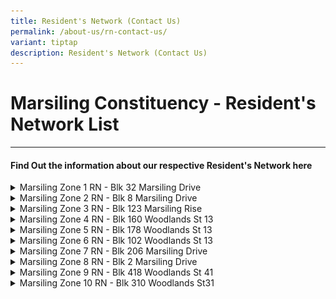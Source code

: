 ```yaml
---
title: Resident's Network (Contact Us)
permalink: /about-us/rn-contact-us/
variant: tiptap
description: Resident's Network (Contact Us)
---
```

<h1>Marsiling Constituency - Resident's Network List</h1>
<hr>
<h4><strong>Find Out the information about our respective Resident's Network here</strong></h4>
<p></p>
<div data-type="detailGroup" class="isomer-accordion isomer-accordion-white">
<details class="isomer-details">
<summary>Marsiling Zone 1 RN - Blk 32 Marsiling Drive</summary>
<div data-type="detailsContent" class="isomer-details-content">
<ol data-tight="true" class="tight">
<li>
<p>Blk 32 Marsiling Drive #01-339 S(730032)</p>
</li>
<li>
<p><strong>Tel: 6368 2532&nbsp;</strong>
</p>
</li>
<li>
<p></p>
<div class="iframe-wrapper">
<iframe allowfullscreen="true" frameborder="0" src="https://www.google.com/maps/embed?pb=!1m18!1m12!1m3!1d7977.142732774448!2d103.76823908933954!3d1.4325097628478192!2m3!1f0!2f0!3f0!3m2!1i1024!2i768!4f13.1!3m3!1m2!1s0x31da12532096fa39%3A0x2398712dd78ed26b!2sMarsiling!5e0!3m2!1sen!2ssg!4v1730288342390!5m2!1sen!2ssg"></iframe>
</div>
</li>
<li>
<p>Images of the RN</p>
<table style="minWidth: 50px">
<colgroup>
<col>
<col>
</colgroup>
<tbody>
<tr>
<td rowspan="1" colspan="1">
<p>Entrance</p>
</td>
<td rowspan="1" colspan="1">
<p></p>
<div class="isomer-image-wrapper">
<img style="width: 100%" height="auto" width="100%" alt="" src="/images/Screenshot_2024_10_30_194629.png">
</div>
</td>
</tr>
<tr>
<td rowspan="1" colspan="1">
<p>Interior</p>
</td>
<td rowspan="1" colspan="1">
<p></p>
</td>
</tr>
</tbody>
</table>
</li>
</ol>
</div>
</details>
<details class="isomer-details">
<summary>Marsiling Zone 2 RN - Blk 8 Marsiling Drive</summary>
<div data-type="detailsContent" class="isomer-details-content">
<ol data-tight="true" class="tight">
<li>
<p>Blk 8 Marsiling Drive #01-18 S(730008)&nbsp;&nbsp;</p>
</li>
<li>
<p><strong>Tel: 6610 6732</strong>&nbsp;</p>
</li>
<li>
<p></p>
<div class="iframe-wrapper">
<iframe style="border:0;" height="300" width="400" allowfullscreen="true" frameborder="0" src="https://www.google.com/maps/embed?pb=!1m18!1m12!1m3!1d3988.5572251818553!2d103.7740905249659!3d1.440610048545823!2m3!1f0!2f0!3f0!3m2!1i1024!2i768!4f13.1!3m3!1m2!1s0x31da130019c1ecb7%3A0x2058fff1b28cecdb!2sMarsiling%20Zone%202%20Residents'%20Network!5e0!3m2!1sen!2ssg!4v1730288975381!5m2!1sen!2ssg"></iframe>
</div>
</li>
<li>
<p>Images of the RN</p>
<table style="minWidth: 50px">
<colgroup>
<col>
<col>
</colgroup>
<tbody>
<tr>
<td rowspan="1" colspan="1">
<p>Entrance</p>
</td>
<td rowspan="1" colspan="1">
<p></p>
<div class="isomer-image-wrapper">
<img style="width: 100%" height="auto" width="100%" alt="" src="/images/marsiling_zone_2_rn.jpg">
</div>
</td>
</tr>
<tr>
<td rowspan="1" colspan="1">
<p>Interior</p>
</td>
<td rowspan="1" colspan="1">
<p></p>
</td>
</tr>
</tbody>
</table>
</li>
</ol>
</div>
</details>
<details class="isomer-details">
<summary>Marsiling Zone 3 RN - Blk 123 Marsiling Rise</summary>
<div data-type="detailsContent" class="isomer-details-content">
<ol data-tight="true" class="tight">
<li>
<p>Blk 123 Marsiling Rise #01-98 S(730123)&nbsp;</p>
</li>
<li>
<p><strong>Tel: 6368 6362</strong>
</p>
</li>
<li>
<p></p>
<div class="iframe-wrapper">
<iframe style="border:0;" height="300" width="400" allowfullscreen="true" frameborder="0" src="https://www.google.com/maps/embed?pb=!1m18!1m12!1m3!1d3988.5597153321114!2d103.77653637583947!3d1.4391869612803634!2m3!1f0!2f0!3f0!3m2!1i1024!2i768!4f13.1!3m3!1m2!1s0x31da13aa6cb1619f%3A0x5c9aa8367339e30c!2sMarsiling%20Zone%203%20Residents'%20Network!5e0!3m2!1sen!2ssg!4v1730360648582!5m2!1sen!2ssg"></iframe>
</div>
</li>
<li>
<p>Images of the RN</p>
<table style="minWidth: 50px">
<colgroup>
<col>
<col>
</colgroup>
<tbody>
<tr>
<td rowspan="1" colspan="1">
<p>Entrance</p>
</td>
<td rowspan="1" colspan="1">
<p></p>
<div class="isomer-image-wrapper">
<img style="width: 100%" height="auto" width="100%" alt="" src="/images/marsiling_zone_3_rn.jpg">
</div>
</td>
</tr>
<tr>
<td rowspan="1" colspan="1">
<p>Interior</p>
</td>
<td rowspan="1" colspan="1">
<p></p>
</td>
</tr>
</tbody>
</table>
</li>
</ol>
</div>
</details>
<details class="isomer-details">
<summary>Marsiling Zone 4 RN - Blk 160 Woodlands St 13</summary>
<div data-type="detailsContent" class="isomer-details-content">
<ol data-tight="true" class="tight">
<li>
<p>Blk 160 Woodlands St 13 #01-649 S(730160)&nbsp;</p>
</li>
<li>
<p><strong>Tel: 6367 2357</strong>
</p>
</li>
<li>
<p></p>
<div class="iframe-wrapper">
<iframe style="border:0;" height="300" width="400" allowfullscreen="true" frameborder="0" src="https://www.google.com/maps/embed?pb=!1m18!1m12!1m3!1d3988.5597153321114!2d103.77653637583947!3d1.4391869612803634!2m3!1f0!2f0!3f0!3m2!1i1024!2i768!4f13.1!3m3!1m2!1s0x31da12533144bad3%3A0x130d25a0a887b8e3!2sMarsiling%20Zone%204%20Residents'%20Network!5e0!3m2!1sen!2ssg!4v1730360669872!5m2!1sen!2ssg"></iframe>
</div>
</li>
<li>
<p>Images of the RN</p>
<table style="minWidth: 50px">
<colgroup>
<col>
<col>
</colgroup>
<tbody>
<tr>
<td rowspan="1" colspan="1">
<p>Entrance</p>
</td>
<td rowspan="1" colspan="1">
<p></p>
<div class="isomer-image-wrapper">
<img style="width: 100%" height="auto" width="100%" alt="" src="/images/marsiling_zone_4_rn.jpg">
</div>
</td>
</tr>
<tr>
<td rowspan="1" colspan="1">
<p>Interior</p>
</td>
<td rowspan="1" colspan="1">
<p></p>
</td>
</tr>
</tbody>
</table>
</li>
</ol>
</div>
</details>
<details class="isomer-details">
<summary>Marsiling Zone 5 RN - Blk 178 Woodlands St 13</summary>
<div data-type="detailsContent" class="isomer-details-content">
<ol data-tight="true" class="tight">
<li>
<p>Blk 178 Woodlands St 13 #01-301 S(730178)&nbsp;</p>
</li>
<li>
<p><strong>Tel: 6365 7454</strong>
</p>
</li>
<li>
<p></p>
<div class="iframe-wrapper">
<iframe style="border:0;" height="300" width="400" allowfullscreen="true" frameborder="0" src="https://www.google.com/maps/embed?pb=!1m18!1m12!1m3!1d3988.569914276515!2d103.77217247583958!3d1.433343661299988!2m3!1f0!2f0!3f0!3m2!1i1024!2i768!4f13.1!3m3!1m2!1s0x31da13ab7d02d6c5%3A0x35d6f6d9b8fc2cfa!2sMarsiling%20Zone%205%20Residents'%20Network!5e0!3m2!1sen!2ssg!4v1730360688306!5m2!1sen!2ssg"></iframe>
</div>
</li>
<li>
<p></p>
<table style="minWidth: 50px">
<colgroup>
<col>
<col>
</colgroup>
<tbody>
<tr>
<td rowspan="1" colspan="1">
<p>Entrance</p>
</td>
<td rowspan="1" colspan="1">
<p></p>
<div class="isomer-image-wrapper">
<img style="width: 100%" height="auto" width="100%" alt="" src="/images/marsiling_zone_5_rn.jpg">
</div>
</td>
</tr>
<tr>
<td rowspan="1" colspan="1">
<p>Interior</p>
</td>
<td rowspan="1" colspan="1">
<p></p>
</td>
</tr>
</tbody>
</table>
</li>
</ol>
</div>
</details>
<details class="isomer-details">
<summary>Marsiling Zone 6 RN - Blk 102 Woodlands St 13</summary>
<div data-type="detailsContent" class="isomer-details-content">
<ol data-tight="true" class="tight">
<li>
<p>Blk 102 Woodlands St 13 #01-236 S(730102)&nbsp;</p>
</li>
<li>
<p><strong>Tel: 6363 3870</strong>
</p>
</li>
<li>
<p></p>
<div class="iframe-wrapper">
<iframe style="border:0;" height="300" width="400" allowfullscreen="true" frameborder="0" src="https://www.google.com/maps/embed?pb=!1m18!1m12!1m3!1d3988.564737517999!2d103.77843767583953!3d1.4363125612900254!2m3!1f0!2f0!3f0!3m2!1i1024!2i768!4f13.1!3m3!1m2!1s0x31da13a385448913%3A0x554057afd8171e9f!2sMarsiling%20Zone%206%20Residents'%20Network!5e0!3m2!1sen!2ssg!4v1730360704784!5m2!1sen!2ssg"></iframe>
</div>
</li>
<li>
<p></p>
<table style="minWidth: 50px">
<colgroup>
<col>
<col>
</colgroup>
<tbody>
<tr>
<td rowspan="1" colspan="1">
<p>Entrance</p>
</td>
<td rowspan="1" colspan="1">
<p></p>
<div class="isomer-image-wrapper">
<img style="width: 100%" height="auto" width="100%" alt="" src="/images/marsiling_zone_6_rn.jpg">
</div>
</td>
</tr>
<tr>
<td rowspan="1" colspan="1">
<p>Interior</p>
</td>
<td rowspan="1" colspan="1">
<p></p>
</td>
</tr>
</tbody>
</table>
</li>
</ol>
</div>
</details>
<details class="isomer-details">
<summary>Marsiling Zone 7 RN - Blk 206 Marsiling Drive</summary>
<div data-type="detailsContent" class="isomer-details-content">
<ol data-tight="true" class="tight">
<li>
<p>206 Marsiling Drive, Admiralty Park, #01-298, Singapore 730206&nbsp;</p>
</li>
<li>
<p><strong>Tel: 6365 7454</strong>
</p>
</li>
<li>
<p></p>
<div class="iframe-wrapper">
<iframe style="border:0;" height="300" width="400" allowfullscreen="true" frameborder="0" src="https://www.google.com/maps/embed?pb=!1m18!1m12!1m3!1d3988.564718802033!2d103.77843767569216!3d1.4363232838700162!2m3!1f0!2f0!3f0!3m2!1i1024!2i768!4f13.1!3m3!1m2!1s0x31da13b1fd75675f%3A0x412421a5b56f1963!2sMarsiling%20Zone%207%20Residents'%20Network!5e0!3m2!1sen!2ssg!4v1730360726507!5m2!1sen!2ssg"></iframe>
</div>
</li>
<li>
<p></p>
<table style="minWidth: 50px">
<colgroup>
<col>
<col>
</colgroup>
<tbody>
<tr>
<td rowspan="1" colspan="1">
<p>Entrance</p>
</td>
<td rowspan="1" colspan="1">
<p></p>
</td>
</tr>
<tr>
<td rowspan="1" colspan="1">
<p>Interior</p>
</td>
<td rowspan="1" colspan="1">
<p></p>
</td>
</tr>
</tbody>
</table>
</li>
</ol>
</div>
</details>
<details class="isomer-details">
<summary>Marsiling Zone 8 RN - Blk 2 Marsiling Drive</summary>
<div data-type="detailsContent" class="isomer-details-content">
<ol data-tight="true" class="tight">
<li>
<p>Blk 2 Marsiling Drive #01-45 S(730002)&nbsp;</p>
</li>
<li>
<p><strong>Tel: 6996 1759</strong>
</p>
</li>
<li>
<p></p>
<div class="iframe-wrapper">
<iframe allowfullscreen="true" frameborder="0" src="https://www.google.com/maps/embed?pb=!1m18!1m12!1m3!1d3988.5572157933757!2d103.77409052583951!3d1.4406154112755807!2m3!1f0!2f0!3f0!3m2!1i1024!2i768!4f13.1!3m3!1m2!1s0x31da13a99c47988f%3A0x538245f0e2aac442!2sMarsiling%20Zone%208%20Residents%20Network!5e0!3m2!1sen!2ssg!4v1730360360097!5m2!1sen!2ssg"></iframe>
</div>
</li>
<li>
<p></p>
<table style="minWidth: 50px">
<colgroup>
<col>
<col>
</colgroup>
<tbody>
<tr>
<td rowspan="1" colspan="1">
<p>Entrance</p>
</td>
<td rowspan="1" colspan="1">
<p></p>
</td>
</tr>
<tr>
<td rowspan="1" colspan="1">
<p>Interior</p>
</td>
<td rowspan="1" colspan="1">
<p></p>
</td>
</tr>
</tbody>
</table>
</li>
</ol>
</div>
</details>
<details class="isomer-details">
<summary>Marsiling Zone 9 RN - Blk 418 Woodlands St 41</summary>
<div data-type="detailsContent" class="isomer-details-content">
<ol data-tight="true" class="tight">
<li>
<p>418 Woodlands Street 41, Block 418, Singapore 730418&nbsp;</p>
</li>
<li>
<p><strong>Tel: 6996 1759</strong>
</p>
</li>
<li>
<p></p>
<div class="iframe-wrapper">
<iframe style="border:0;" height="300" width="400" allowfullscreen="true" frameborder="0" src="https://www.google.com/maps/embed?pb=!1m18!1m12!1m3!1d3988.5774214491557!2d103.76998029678956!3d1.4290273000000013!2m3!1f0!2f0!3f0!3m2!1i1024!2i768!4f13.1!3m3!1m2!1s0x31da124d34965ecd%3A0x399336c2a6889c32!2sMarsiling%20Zone%209%20Residents'%20Committee!5e0!3m2!1sen!2ssg!4v1730360759920!5m2!1sen!2ssg"></iframe>
</div>
</li>
<li>
<p></p>
<table style="minWidth: 50px">
<colgroup>
<col>
<col>
</colgroup>
<tbody>
<tr>
<td rowspan="1" colspan="1">
<p>Entrance</p>
</td>
<td rowspan="1" colspan="1">
<p></p>
<div class="isomer-image-wrapper">
<img style="width: 100%" height="auto" width="100%" alt="" src="/images/marsiling_zone_9_rn.jpg">
</div>
</td>
</tr>
<tr>
<td rowspan="1" colspan="1">
<p>Interior</p>
</td>
<td rowspan="1" colspan="1">
<p></p>
</td>
</tr>
</tbody>
</table>
</li>
</ol>
</div>
</details>
<details class="isomer-details">
<summary>Marsiling Zone 10 RN - Blk 310 Woodlands St31</summary>
<div data-type="detailsContent" class="isomer-details-content">
<ol data-tight="true" class="tight">
<li>
<p>310 Woodlands Street 31, #01-02, Singapore 730310</p>
</li>
<li>
<p><strong>Tel: 6996 1759</strong>
</p>
</li>
<li>
<p></p>
<div class="iframe-wrapper">
<iframe style="border:0;" height="300" width="400" allowfullscreen="true" frameborder="0" src="https://www.google.com/maps/embed?pb=!1m18!1m12!1m3!1d3988.5774028280166!2d103.76998029664237!3d1.4290380226287944!2m3!1f0!2f0!3f0!3m2!1i1024!2i768!4f13.1!3m3!1m2!1s0x31da13ad57f00d89%3A0x46ce5e6fe2cd9da6!2sWoodgrove%20Zone%2010%20Residents'%20Network!5e0!3m2!1sen!2ssg!4v1730360781232!5m2!1sen!2ssg"></iframe>
</div>
</li>
<li>
<p></p>
<table style="minWidth: 50px">
<colgroup>
<col>
<col>
</colgroup>
<tbody>
<tr>
<td rowspan="1" colspan="1">
<p>Entrance</p>
</td>
<td rowspan="1" colspan="1">
<p></p>
</td>
</tr>
<tr>
<td rowspan="1" colspan="1">
<p>Interior</p>
</td>
<td rowspan="1" colspan="1">
<p></p>
</td>
</tr>
</tbody>
</table>
</li>
</ol>
</div>
</details>
</div>
<p></p>